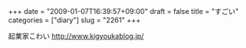 +++
date = "2009-01-07T16:39:57+09:00"
draft = false
title = "すごい"
categories = ["diary"]
slug = "2261"
+++

起業家こわい
<a href="http://www.kigyoukablog.jp/" target="_blank">http://www.kigyoukablog.jp/</a>
